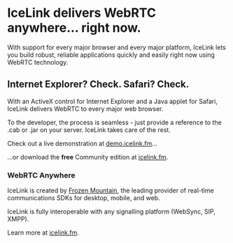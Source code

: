 IceLink delivers WebRTC anywhere... right now.
=

With support for every major browser and every
major platform, IceLink lets you build robust,
reliable applications quickly and easily right
now using WebRTC technology.

Internet Explorer? Check. Safari? Check.
-

With an ActiveX control for Internet Explorer
and a Java applet for Safari, IceLink delivers
WebRTC to every major web browser.

To the developer, the process is seamless - just
provide a reference to the .cab or .jar on your
server. IceLink takes care of the rest.

Check out a live demonstration at
[demo.icelink.fm](http://demo.icelink.fm/)...

...or download the <b>free</b> Community edition at
[icelink.fm](http://icelink.fm/).

### WebRTC Anywhere

IceLink is created by [Frozen Mountain](http://www.frozenmountain.com/), the leading provider of real-time communications SDKs for desktop, mobile, and web.

IceLink is fully interoperable with any signalling platform (WebSync, SIP, XMPP).

Learn more at [icelink.fm](http://icelink.fm/).